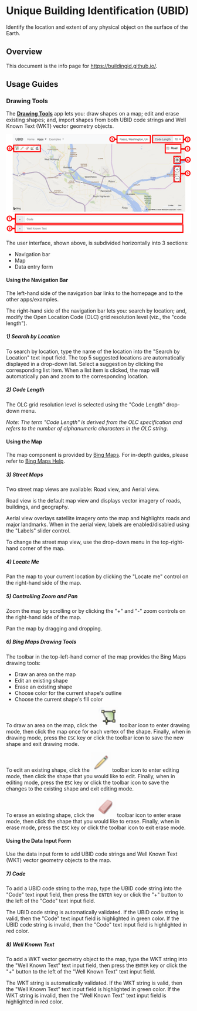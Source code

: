# Unique Building Identification (UBID)

Identify the location and extent of any physical object on the surface of the Earth.

## Overview

This document is the info page for https://buildingid.github.io/.

## Usage Guides

### Drawing Tools

The **[Drawing Tools](https://buildingid.github.io/apps/drawing-tools.html)** app lets you:
draw shapes on a map;
edit and erase existing shapes; and,
import shapes from both UBID code strings and Well Known Text (WKT) vector geometry objects.

![Screenshot of "Drawing Tools" user interface](https://github.com/buildingid/buildingid.github.io/raw/master/assets/images/drawing-tools-annotated.png)

The user interface, shown above, is subdivided horizontally into 3 sections:
* Navigation bar
* Map
* Data entry form

#### Using the Navigation Bar

The left-hand side of the navigation bar links to the homepage and to the other apps/examples.

The right-hand side of the navigation bar lets you:
search by location; and,
modify the Open Location Code (OLC) grid resolution level (viz., the "code length").

##### 1) Search by Location

To search by location, type the name of the location into the "Search by Location" text input field.
The top 5 suggested locations are automatically displayed in a drop-down list.
Select a suggestion by clicking the corresponding list item.
When a list item is clicked, the map will automatically pan and zoom to the corresponding location.

##### 2) Code Length

The OLC grid resolution level is selected using the "Code Length" drop-down menu.

*Note: The term "Code Length" is derived from the OLC specification and refers to the number of alphanumeric characters in the OLC string.*

#### Using the Map

The map component is provided by [Bing Maps](https://www.bing.com/maps).
For in-depth guides, please refer to [Bing Maps Help](https://help.bing.microsoft.com/#apex/18/en-us/n2999/1).

##### 3) Street Maps

Two street map views are available:
Road view, and Aerial view.

Road view is the default map view and displays vector imagery of roads, buildings, and geography.

Aerial view overlays satellite imagery onto the map and highlights roads and major landmarks.
When in the aerial view, labels are enabled/disabled using the "Labels" slider control.

To change the street map view, use the drop-down menu in the top-right-hand corner of the map.

##### 4) Locate Me

Pan the map to your current location by clicking the "Locate me" control on the right-hand side of the map.

##### 5) Controlling Zoom and Pan

Zoom the map by scrolling or by clicking the "+" and "-" zoom controls on the right-hand side of the map.

Pan the map by dragging and dropping.

##### 6) Bing Maps Drawing Tools

The toolbar in the top-left-hand corner of the map provides the Bing Maps drawing tools:
* Draw an area on the map
* Edit an existing shape
* Erase an existing shape
* Choose color for the current shape's outline
* Choose the current shape's fill color

To draw an area on the map, click the ![polygon](https://github.com/buildingid/buildingid.github.io/raw/master/assets/images/drawing-tools-polygon.png) toolbar icon to enter drawing mode, then click the map once for each vertex of the shape.
Finally, when in drawing mode, press the `ESC` key or click the toolbar icon to save the new shape and exit drawing mode.

To edit an existing shape, click the ![edit](https://github.com/buildingid/buildingid.github.io/raw/master/assets/images/drawing-tools-edit.png) toolbar icon to enter editing mode, then click the shape that you would like to edit.
Finally, when in editing mode, press the `ESC` key or click the toolbar icon to save the changes to the existing shape and exit editing mode.

To erase an existing shape, click the ![erase](https://github.com/buildingid/buildingid.github.io/raw/master/assets/images/drawing-tools-erase.png) toolbar icon to enter erase mode, then click the shape that you would like to erase.
Finally, when in erase mode, press the `ESC` key or click the toolbar icon  to exit erase mode.

#### Using the Data Input Form

Use the data input form to add UBID code strings and Well Known Text (WKT) vector geometry objects to the map.

##### 7) Code

To add a UBID code string to the map, type the UBID code string into the "Code" text input field, then press the `ENTER` key or click the "+" button to the left of the "Code" text input field.

The UBID code string is automatically validated.
If the UBID code string is valid, then the "Code" text input field is highlighted in green color.
If the UBID code string is invalid, then the "Code" text input field is highlighted in red color.

##### 8) Well Known Text

To add a WKT vector geometry object to the map, type the WKT string into the "Well Known Text" text input field, then press the `ENTER` key or click the "+" button to the left of the "Well Known Text" text input field.

The WKT string is automatically validated.
If the WKT string is valid, then the "Well Known Text" text input field is highlighted in green color.
If the WKT string is invalid, then the "Well Known Text" text input field is highlighted in red color.
